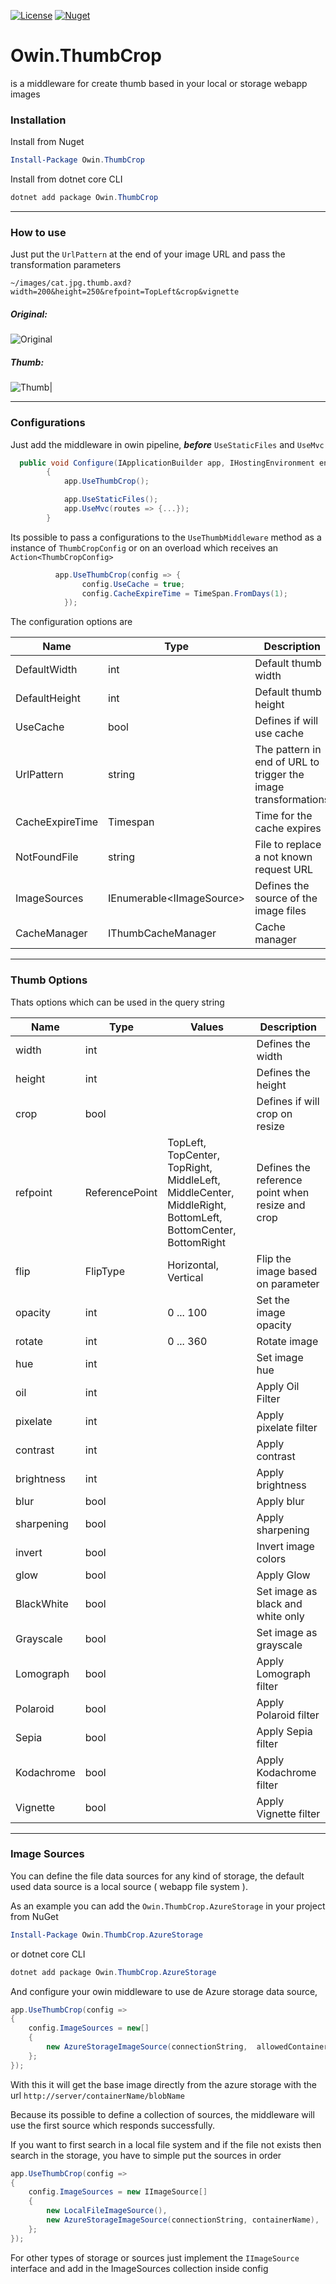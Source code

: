 [![License](http://img.shields.io/:license-mit-blue.svg)](http://csmacnz.mit-license.org)
[![Nuget](https://img.shields.io/nuget/v/Owin.ThumbCrop.svg)](https://www.nuget.org/packages/Owin.ThumbCrop/)

# Owin.ThumbCrop

is a middleware for create thumb based in your local or storage webapp images

### Installation

Install from Nuget

```powershell
Install-Package Owin.ThumbCrop
```

Install from dotnet core CLI

```powershell
dotnet add package Owin.ThumbCrop
```

---
### How to use

Just put the `UrlPattern` at the end of your image URL and pass the transformation parameters

```
~/images/cat.jpg.thumb.axd?width=200&height=250&refpoint=TopLeft&crop&vignette
```
##### Original:
![Original](https://raw.githubusercontent.com/lucasteles/Owin.ThumbCrop/master/images/cat.jpg)

##### Thumb:
![Thumb](https://raw.githubusercontent.com/lucasteles/Owin.ThumbCrop/master/images/cat_thumb.png)|


---
### Configurations

Just add the middleware in owin pipeline, ***before*** `UseStaticFiles` and `UseMvc`

```cs
  public void Configure(IApplicationBuilder app, IHostingEnvironment env)
        {
            app.UseThumbCrop();

            app.UseStaticFiles();
            app.UseMvc(routes => {...});
        }
```

Its possible to pass a configurations to the `UseThumbMiddleware` method as a instance of `ThumbCropConfig` or on an overload which receives an `Action<ThumbCropConfig>`

```cs
          app.UseThumbCrop(config => {
                config.UseCache = true;
                config.CacheExpireTime = TimeSpan.FromDays(1);
            });
```

The configuration options are

| Name            | Type               | Description                                                    | Default                |
|-----------------|--------------------|----------------------------------------------------------------|------------------------|
| DefaultWidth    | int                | Default thumb width                                            | 100                    |
| DefaultHeight   | int                | Default thumb height                                           | 100                    |
| UseCache        | bool               | Defines if will use cache                                      | false                  |
| UrlPattern      | string             | The pattern in end of URL to trigger the image transformations | ".thumb.axd"           |
| CacheExpireTime | Timespan           | Time for the cache expires                                     | 1 hour                 |
| NotFoundFile    | string             | File to replace a not known request URL                        | null                   |
| ImageSources    | IEnumerable<IImageSource\>| Defines the source of the image files                   | `LocalFileImageSource` |
| CacheManager    | IThumbCacheManager | Cache manager                                                  | `InMemoryCacheManager` |

---
### Thumb Options

Thats options which can be used in the query string

| Name       | Type           | Values                                                                                                             | Description                                      |
|------------|----------------|--------------------------------------------------------------------------------------------------------------------|--------------------------------------------------|
| width      | int            |                                                                                                                    | Defines the width                                |
| height     | int            |                                                                                                                    | Defines the height                               |
| crop       | bool           |                                                                                                                    | Defines if will crop on resize                   |
| refpoint   | ReferencePoint | TopLeft,  TopCenter,  TopRight,  MiddleLeft,  MiddleCenter,  MiddleRight,  BottomLeft,  BottomCenter,  BottomRight | Defines the reference point when resize and crop |
| flip       | FlipType       | Horizontal, Vertical                                                                                               | Flip the image based on parameter                |
| opacity    | int            | 0 ... 100                                                                                                          | Set the image opacity                            |
| rotate     | int            | 0 ... 360                                                                                                          | Rotate image                                     |
| hue        | int            |                                                                                                                    | Set image hue                                    |
| oil        | int            |                                                                                                                    | Apply Oil Filter                                 |
| pixelate   | int            |                                                                                                                    | Apply pixelate filter                            |
| contrast   | int            |                                                                                                                    | Apply contrast                                   |
| brightness | int            |                                                                                                                    | Apply brightness                                 |
| blur       | bool           |                                                                                                                    | Apply blur                                       |
| sharpening | bool           |                                                                                                                    | Apply sharpening                                 |
| invert     | bool           |                                                                                                                    | Invert image colors                              |
| glow       | bool           |                                                                                                                    | Apply Glow                                       |
| BlackWhite | bool           |                                                                                                                    | Set image as black and white only                |
| Grayscale  | bool           |                                                                                                                    | Set image as grayscale                           |
| Lomograph  | bool           |                                                                                                                    | Apply Lomograph filter                           |
| Polaroid   | bool           |                                                                                                                    | Apply Polaroid filter                            |
| Sepia      | bool           |                                                                                                                    | Apply Sepia filter                               |
| Kodachrome | bool           |                                                                                                                    |  Apply Kodachrome filter                         |
| Vignette   | bool           |                                                                                                                    | Apply Vignette filter                            |




---
### Image Sources

You can define the file data sources for any kind of storage, the default used data source is a local source ( webapp file system ).


As an example you can add the `Owin.ThumbCrop.AzureStorage` in your project from NuGet


```powershell
Install-Package Owin.ThumbCrop.AzureStorage
```

or dotnet core CLI

```powershell
dotnet add package Owin.ThumbCrop.AzureStorage
```


And configure your owin middleware to use de Azure storage data source,

```cs
app.UseThumbCrop(config =>
{
    config.ImageSources = new[]
    {
        new AzureStorageImageSource(connectionString,  allowedContainers: new []{ "cantainer1", "container2" })
    };
});

```

With this it will get the base image directly from the azure storage with the url `http://server/containerName/blobName`


Because its possible to define a collection of sources, the middleware will use the first source which responds successfully.

If you want to first search in a local file system and if the file not exists then search in the storage, you have to simple put the sources in order

```cs
app.UseThumbCrop(config =>
{
    config.ImageSources = new IImageSource[]
    {
        new LocalFileImageSource(),
        new AzureStorageImageSource(connectionString, containerName),
    };
});

```

For other types of storage or sources just implement the `IImageSource` interface and add in the ImageSources collection inside config

